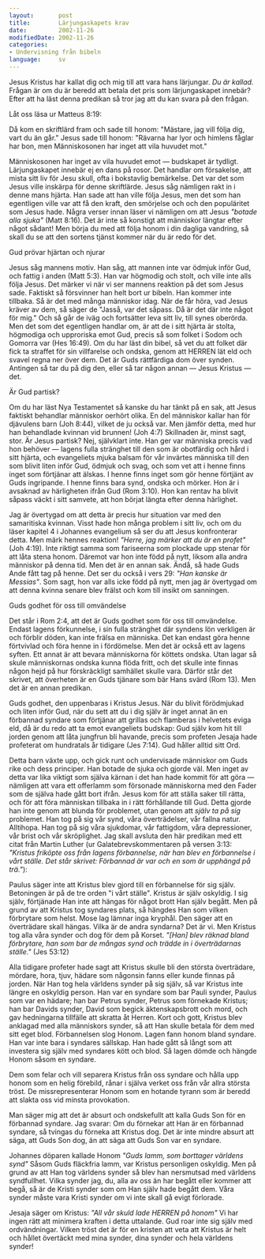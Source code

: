 ```yaml
---
layout:       post
title:        Lärjungaskapets krav
date:         2002-11-26
modifiedDate: 2002-11-26
categories:
- Undervisning från bibeln
language:     sv
---
```

Jesus Kristus har kallat dig och mig till att vara hans lärjungar. <em>Du är kallad.</em> Frågan är om du är beredd att betala det pris som lärjungaskapet innebär? Efter att ha läst denna predikan så tror jag att du kan svara på den frågan.


Låt oss läsa ur Matteus 8:19:
<p class="bible">Då kom en skriftlärd fram och sade till honom: "Mästare, jag vill följa dig, vart du än går." Jesus sade till honom: "Rävarna har lyor och himlens fåglar har bon, men Människosonen har inget att vila huvudet mot."</p>
Människosonen har inget av vila huvudet emot &mdash;  budskapet är tydligt. Lärjungaskapet innebär ej en dans på rosor. Det handlar om försakelse, att mista sitt liv för Jesu skull, ofta i bokstavlig bemärkelse. Det var det som Jesus ville inskärpa för denne skriftlärde. Jesus såg nämligen rakt in i denne mans hjärta. Han sade att han ville följa Jesus, men det som han egentligen ville var att få den kraft, den smörjelse och och den populäritet som Jesus hade. Några verser innan läser vi nämligen om att Jesus <em>"botade alla sjuka"</em> (Matt 8:16). Det är inte så konstigt att människor längtar efter något sådant! Men börja du med att följa honom i din dagliga vandring, så skall du se att den sortens tjänst kommer när du är redo för det.

<box>Gud prövar hjärtan och njurar</box>

Jesus såg mannens motiv. Han såg, att mannen inte var ödmjuk inför Gud, och fattig i anden (Matt 5:3). Han var högmodig och stolt, och ville inte alls följa Jesus. Det märker vi när vi ser mannens reaktion på det som Jesus sade. Faktiskt så försvinner han helt bort ur bibeln. Han kommer inte tillbaka. Så är det med många människor idag. När de får höra, vad Jesus kräver av dem, så säger de "Jasså, var det såpass. Då är det där inte något för mig." Och så går de iväg och fortsätter leva sitt liv, till synes oberörda. Men det som det egentligen handlar om, är att de i sitt hjärta är stolta, högmodiga och upproriska emot Gud, precis så som folket i Sodom och Gomorra var (Hes 16:49). Om du har läst din bibel, så vet du att folket där fick ta straffet för sin villfarelse och ondska, genom att HERREN lät eld och svavel regna ner över dem. Det är Guds rättfärdiga dom över synden. Antingen så tar du på dig den, eller så tar någon annan &mdash; Jesus Kristus &mdash; det.

<box>Är Gud partisk?</box>

Om du har läst Nya Testamentet så kanske du har tänkt på en sak, att Jesus faktiskt behandlar människor oerhört olika. En del människor kallar han för djävulens barn (Joh 8:44), vilket de ju också var. Men jämför detta, med hur han behandlade kvinnan vid brunnen! (Joh 4:7) Skillnaden är, minst sagt, stor. Är Jesus partisk? Nej, självklart inte. Han ger var människa precis vad hon behöver &mdash; lagens fulla stränghet till den som är obotfärdig och hård i sitt hjärta, och evangeliets mjuka balsam för vår invärtes människa till den som blivit liten inför Gud, ödmjuk och svag, och som vet att i henne finns inget som förtjänar att älskas. I henne finns inget som gör henne förtjänt av Guds ingripande. I henne finns bara synd, ondska och mörker. Hon är i avsaknad av härligheten ifrån Gud (Rom 3:10). Hon kan rentav ha blivit såpass väckt i sitt samvete, att hon börjat längta efter denna  härlighet.

Jag är övertygad om att detta är precis hur situation var med den samaritiska kvinnan. Visst hade hon många problem i sitt liv, och om du läser kapitel 4 i Johannes evangelium så ser du att Jesus konfronterar detta. Men märk hennes reaktion! <em>"Herre, jag märker att du är en profet"</em> (Joh 4:19). Inte riktigt samma som fariseerna som plockade upp stenar för att låta stena honom. Däremot var hon inte född på nytt, liksom alla andra människor på denna tid. Men det är en annan sak. Ändå, så hade Guds Ande fått tag på henne. Det ser du också i vers 29: <em>"Han kanske är Messias"</em>. Som sagt, hon var alls icke född på nytt, men jag är övertygad om att denna kvinna senare blev frälst och kom till insikt om sanningen.

<box>Guds godhet för oss till omvändelse</box>

Det står i Rom 2:4, att det är Guds godhet som för oss till omvändelse. Endast lagens förkunnelse, i sin fulla stränghet där syndens lön verkligen är och förblir döden, kan inte frälsa en människa. Det kan endast göra henne förtvivlad och föra henne in i fördömelse. Men det är också ett av lagens syften. Ett annat är att bevara människorna för köttets ondska. Utan lagar så skule människornas ondska kunna flöda fritt, och det skulle inte finnas någon hejd på hur förskräckligt samhället skulle vara. Därför står det skrivet, att överheten är en Guds tjänare som bär Hans svärd (Rom 13). Men det är en annan predikan.

Guds godhet, den uppenbaras i Kristus Jesus. När du blivit förödmjukad och liten inför Gud, när du sett att du i dig själv är inget annat än en förbannad syndare som förtjänar att grillas och flamberas i helvetets eviga eld, då är du redo att ta emot evangeliets budskap: Gud själv kom hit till jorden genom att låta jungfrun bli havande, precis som profeten Jesaja hade profeterat om hundratals år tidigare (Jes 7:14). Gud håller alltid sitt Ord.

Detta barn växte upp, och gick runt och undervisade människor om Guds rike och dess principer. Han botade de sjuka och gjorde väl. Men inget av detta var lika viktigt som själva kärnan i det han hade kommit för att göra &mdash; nämligen att vara ett offerlamm som  försonade människorna med den Fader som de själva hade gått bort ifrån. Jesus kom för att ställa saker till rätta, och för att föra människan tillbaka in i rätt förhållande till Gud. Detta gjorde han inte genom att blunda för problemet, utan genom att <em>själv ta på sig</em> problemet. Han tog på sig vår synd, våra överträdelser, vår fallna natur. Alltihopa. Han tog på sig våra sjukdomar, vår fattigdom, våra depressioner, vår brist och vår skröplighet. Jag skall avsluta den här predikan med ett citat från Martin Luther (ur Galatebrevskommentaren på versen 3:13: <em>"Kristus friköpte oss från lagens förbannelse, när han blev en förbannelse i vårt ställe. Det står skrivet: Förbannad är var och en som är upphängd på trä."</em>):
<p class="quote">Paulus säger inte att Kristus blev gjord till en förbannelse för sig själv. Betoningen är på de tre orden "i vårt ställe". Kristus är själv oskyldig. I sig själv, förtjänade Han inte att hängas för något brott Han själv begått. Men på grund av att Kristus tog syndares plats, så hängdes Han som vilken förbrytare som helst. Mose lag lämnar inga kryphål. Den säger att en överträdare skall hängas. Vilka är de andra syndarna? Det är vi. Men Kristus tog alla våra synder och dog för dem på Korset. <em>"[Han] blev räknad bland förbrytare, han som bar de mångas synd och trädde in i överträdarnas ställe."</em> (Jes 53:12)

Alla tidigare profeter hade sagt att Kristus skulle bli den största överträdare, mördare, hora, tjuv, hädare som någonsin fanns eller kunde finnas på jorden. När Han tog hela världens synder på sig själv, så var Kristus inte längre en oskyldig person. Han var en syndare som bar Pauli synder, Paulus som var en hädare; han bar Petrus synder, Petrus som förnekade Kristus; han bar Davids synder, David som begick äktenskapsbrott och mord, och gav hedningarna tillfälle att skratta åt Herren. Kort och gott, Kristus blev anklagad med alla människors synder, så att Han skulle betala för dem med sitt eget blod. Förbannelsen slog Honom. Lagen fann honom bland syndare. Han var inte bara i syndares sällskap. Han hade gått så långt som att investera sig själv med syndares kött och blod. Så lagen dömde och hängde Honom såsom en syndare.

Dem som felar och vill separera Kristus från oss syndare och hålla upp honom som en helig förebild, rånar i själva verket oss från vår allra största tröst. De missrepresenterar Honom som en hotande tyrann som är beredd att slakta oss vid minsta provokation.

Man säger mig att det är absurt och ondskefullt att kalla Guds Son för en förbannad syndare. Jag svarar: Om du förnekar att Han är en förbannad syndare, så tvingas du förneka att Kristus dog. Det är inte mindre absurt att säga, att Guds Son dog, än att säga att Guds Son var en syndare.

Johannes döparen kallade Honom <em>"Guds lamm, som borttager världens synd"</em> Såsom Guds fläckfria lamm, var Kristus personligen oskyldig. Men på grund av att Han tog världens synder så blev han nersmutsad med världens syndfullhet. Vilka synder jag, du, alla av oss än har begått eller kommer att begå, så är de Kristi synder som om Han själv hade begått dem. Våra synder måste vara Kristi synder om vi inte skall gå evigt förlorade.

Jesaja säger om Kristus: <em>"All vår skuld lade HERREN på honom"</em> Vi har ingen rätt att minimera kraften i detta uttalande. Gud roar inte sig själv med  ordvändningar. Vilken tröst det är för en kristen att veta att Kristus är helt och hållet övertäckt med mina synder, dina synder och hela världens synder!</p>
